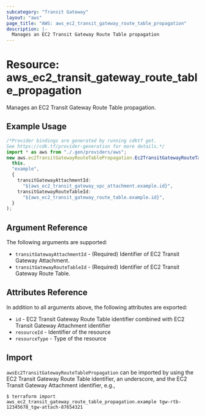```yaml
---
subcategory: "Transit Gateway"
layout: "aws"
page_title: "AWS: aws_ec2_transit_gateway_route_table_propagation"
description: |-
  Manages an EC2 Transit Gateway Route Table propagation
---
```


# Resource: aws\_ec2\_transit\_gateway\_route\_table\_propagation

Manages an EC2 Transit Gateway Route Table propagation.

## Example Usage

```typescript
/*Provider bindings are generated by running cdktf get.
See https://cdk.tf/provider-generation for more details.*/
import * as aws from "./.gen/providers/aws";
new aws.ec2TransitGatewayRouteTablePropagation.Ec2TransitGatewayRouteTablePropagation(
  this,
  "example",
  {
    transitGatewayAttachmentId:
      "${aws_ec2_transit_gateway_vpc_attachment.example.id}",
    transitGatewayRouteTableId:
      "${aws_ec2_transit_gateway_route_table.example.id}",
  }
);

```

## Argument Reference

The following arguments are supported:

* `transitGatewayAttachmentId` - (Required) Identifier of EC2 Transit Gateway Attachment.
* `transitGatewayRouteTableId` - (Required) Identifier of EC2 Transit Gateway Route Table.

## Attributes Reference

In addition to all arguments above, the following attributes are exported:

* `id` - EC2 Transit Gateway Route Table identifier combined with EC2 Transit Gateway Attachment identifier
* `resourceId` - Identifier of the resource
* `resourceType` - Type of the resource

## Import

`awsEc2TransitGatewayRouteTablePropagation` can be imported by using the EC2 Transit Gateway Route Table identifier, an underscore, and the EC2 Transit Gateway Attachment identifier, e.g.,

```console
$ terraform import aws_ec2_transit_gateway_route_table_propagation.example tgw-rtb-12345678_tgw-attach-87654321
```
